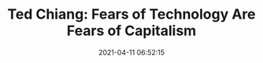 ---
date: 2021-04-11 06:52:15
link:
  source: pocket
  source_url: https://getpocket.com
  text: 'Ted Chiang: Fears of Technology Are Fears of Capitalism'
  url: https://kottke.org/21/04/ted-chiang-fears-of-technology-are-fears-of-capitalism
source: pocket
syndicated:
- type: pocket
  url: https://kottke.org/21/04/ted-chiang-fears-of-technology-are-fears-of-capitalism
- type: mastodon
  url: https://mastodon.technology/users/roytang/statuses/106045402393414507
- type: twitter
  url: https://twitter.com/roytang/statuses/1381140065439518722/
title: 'Ted Chiang: Fears of Technology Are Fears of Capitalism'
---